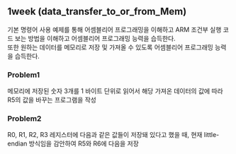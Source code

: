 ## 1week (data_transfer_to_or_from_Mem)
기본 명령어 사용 예제를 통해 어셈블리어 프로그래밍을 이해하고 ARM 조건부 실행 코드 보는 방법을 이해하고 어셈블리어 프로그래밍 능력을 습득한다.  
또한 원하는 데이터를 메모리로 저장 및 가져올 수 있도록 어셈블리어 프로그래밍 능력을 습득한다. 

### Problem1  
메모리에 저장된 숫자 3개를 1 바이트 단위로 읽어서 해당 가져온 데이터의 값에 따라 R5의 값을 바꾸는 프로그램을 작성

### Problem2  
R0, R1, R2, R3 레지스터에 다음과 같은 값들이 저장돼 있다고 했을 때, 현재 little-endian 방식임을 감안하여 R5와 R6에 다음을 저장